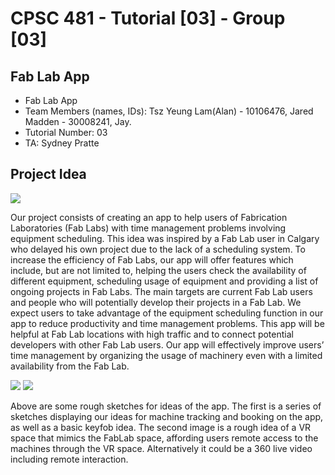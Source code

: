 # CPSC 481 - Tutorial [03] - Group [03]

## Fab Lab App

* Fab Lab App
* Team Members (names, IDs): Tsz Yeung Lam(Alan) - 10106476, Jared Madden - 30008241, Jay.
* Tutorial Number: 03
* TA: Sydney Pratte

## Project Idea

![](https://alantylam.github.io/481-Project/Photo/IMG_0814.JPG)

Our project consists of creating an app to help users of Fabrication Laboratories (Fab Labs) with time management problems involving equipment scheduling. This idea was inspired by a Fab Lab user in Calgary who delayed his own project due to the lack of a scheduling system. To increase the efficiency of Fab Labs, our app will offer features which include, but are not limited to, helping the users check the availability of different equipment, scheduling usage of equipment and providing a list of ongoing projects in Fab Labs. The main targets are current Fab Lab users and people who will potentially develop their projects in a Fab Lab. We expect users to take advantage of the equipment scheduling function in our app to reduce productivity and time management problems. This app will be helpful at Fab Lab locations with high traffic and to connect potential developers with other Fab Lab users. Our app will effectively improve users’ time management by organizing the usage of machinery even with a limited availability from the Fab Lab.


![](https://alantylam.github.io/481-Project/Photo/IMG_20170524_125235.jpg)
![](https://alantylam.github.io/481-Project/Photo/IMG_20170524_125349.jpg)

Above are some rough sketches for ideas of the app.  The first is a series of sketches displaying our ideas for machine tracking and booking on the app, as well as a basic keyfob idea.  The second image is a rough idea of a VR space that mimics the FabLab space, affording users remote access to the machines through the VR space. Alternatively it could be a 360 live video including remote interaction.
